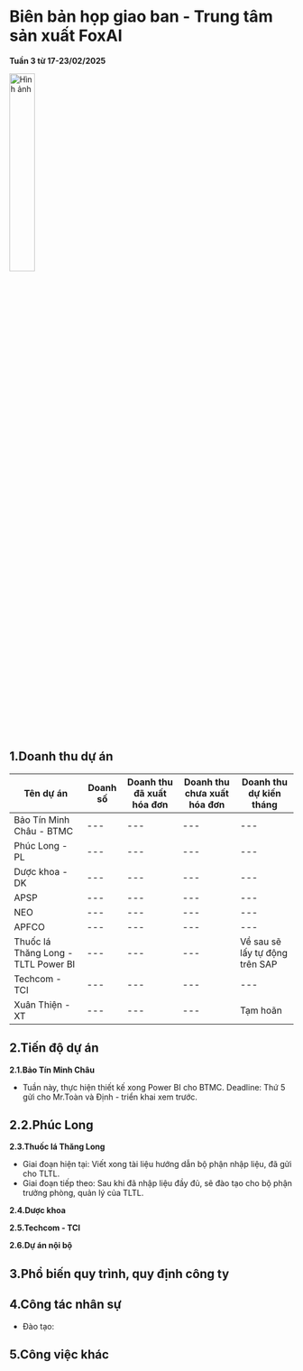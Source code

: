 # Biên bản họp giao ban - Trung tâm sản xuất FoxAI
**Tuần 3 từ 17-23/02/2025**

<img src="https://fox.ai.vn/wp-content/uploads/2024/07/Logo_Original-1.png" alt="Hình ảnh" width="30%" />

## 1.Doanh thu dự án
|Tên dự án|Doanh số|Doanh thu đã xuất hóa đơn|Doanh thu chưa xuất hóa đơn|Doanh thu dự kiến tháng|
|---|---|---|---|---|
|Bảo Tín Minh Châu - BTMC|---|---|---|---|
|Phúc Long - PL|---|---|---|---|
|Dược khoa - DK|---|---|---|---|
|APSP|---|---|---|---|
|NEO|---|---|---|---|
|APFCO|---|---|---|---|
|Thuốc lá Thăng Long - TLTL Power BI|---|---|---|Về sau sẽ lấy tự động trên SAP|
|Techcom - TCI|---|---|---|---|
|Xuân Thiện - XT|---|---|---|Tạm hoãn|

## 2.Tiến độ dự án
**2.1.Bảo Tín Minh Châu**
- Tuần này, thực hiện thiết kế xong Power BI cho BTMC. Deadline: Thứ 5 gửi cho Mr.Toàn và Định - triển khai xem trước.

**2.2.Phúc Long**
- 
**2.3.Thuốc lá Thăng Long**
- Giai đoạn hiện tại: Viết xong tài liệu hướng dẫn bộ phận nhập liệu, đã gửi cho TLTL.
- Giai đoạn tiếp theo: Sau khi đã nhập liệu đầy đủ, sẽ đào tạo cho bộ phận trưởng phòng, quản lý của TLTL.

**2.4.Dược khoa**

**2.5.Techcom - TCI**

**2.6.Dự án nội bộ**

## 3.Phổ biến quy trình, quy định công ty

## 4.Công tác nhân sự
- Đào tạo: 

## 5.Công việc khác
